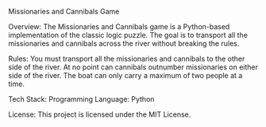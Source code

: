 Missionaries and Cannibals Game

Overview:
The Missionaries and Cannibals game is a Python-based implementation of the classic logic puzzle. The goal is to transport all the missionaries and cannibals across the river without breaking the rules.

Rules:
You must transport all the missionaries and cannibals to the other side of the river.
At no point can cannibals outnumber missionaries on either side of the river.
The boat can only carry a maximum of two people at a time.

Tech Stack:
Programming Language: Python

License:
This project is licensed under the MIT License.
